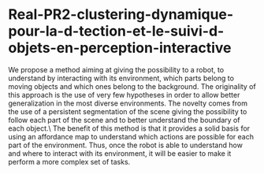 # Real-PR2-clustering-dynamique-pour-la-d-tection-et-le-suivi-d-objets-en-perception-interactive
We propose a method aiming at giving the possibility to a robot, to understand by interacting with its environment, which parts belong to moving objects and which ones belong to the background. The originality of this approach is the use of very few hypotheses in order to allow better generalization in the most diverse environments. The novelty comes from the use of a persistent segmentation of the scene giving the possibility to follow each part of the scene and to better understand the boundary of each object.\\   The benefit of this method is that it provides a solid basis for using an affordance map to understand which actions are possible for each part of the environment. Thus, once the robot is able to understand how and where to interact with its environment, it will be easier to make it perform a more complex set of tasks. 

